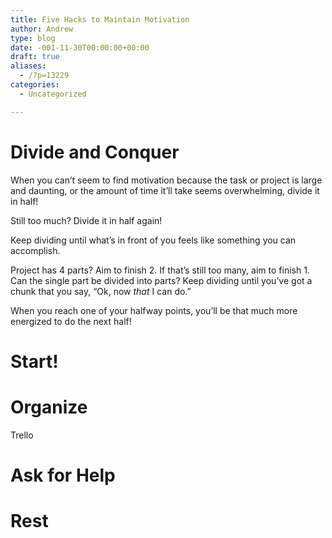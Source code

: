 ```yaml
---
title: Five Hacks to Maintain Motivation
author: Andrew
type: blog
date: -001-11-30T00:00:00+00:00
draft: true
aliases:
  - /?p=13229
categories:
  - Uncategorized

---
```

# Divide and Conquer

When you can&#8217;t seem to find motivation because the task or project is large and daunting, or the amount of time it&#8217;ll take seems overwhelming, divide it in half!

Still too much? Divide it in half again!

Keep dividing until what&#8217;s in front of you feels like something you can accomplish.

Project has 4 parts? Aim to finish 2. If that&#8217;s still too many, aim to finish 1. Can the single part be divided into parts? Keep dividing until you&#8217;ve got a chunk that you say, &#8220;Ok, now _that_ I can do.&#8221;

When you reach one of your halfway points, you&#8217;ll be that much more energized to do the next half!

# Start!

# Organize

Trello

# Ask for Help

# Rest